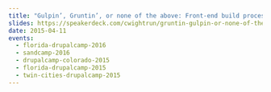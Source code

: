 ```yaml
---
title: "Gulpin’, Gruntin’, or none of the above: Front-end build process"
slides: https://speakerdeck.com/cwightrun/gruntin-gulpin-or-none-of-the-above
date: 2015-04-11
events:
  - florida-drupalcamp-2016
  - sandcamp-2016
  - drupalcamp-colorado-2015
  - florida-drupalcamp-2015
  - twin-cities-drupalcamp-2015
---
```

